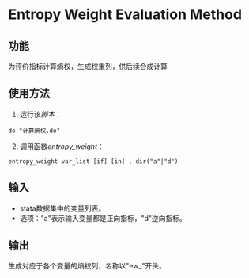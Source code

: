 # Entropy Weight Evaluation Method

## 功能
为评价指标计算熵权，生成权重列，供后续合成计算

## 使用方法
1. 运行该*脚本*：
```
do "计算熵权.do"
```

2. 调用函数*entropy_weight*：
```
entropy_weight var_list [if] [in] , dir("a"|"d")
```

## 输入
- stata数据集中的变量列表。
- 选项："a"表示输入变量都是正向指标，"d"逆向指标。

## 输出
生成对应于各个变量的熵权列，名称以"ew_"开头。
